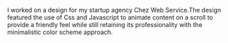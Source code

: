 I worked on a design for my startup agency Chez Web Service.The design featured the use of Css and Javascript to animate content on a scroll to provide a friendly feel while still retaining its professionality with the minimalistic color scheme approach.
